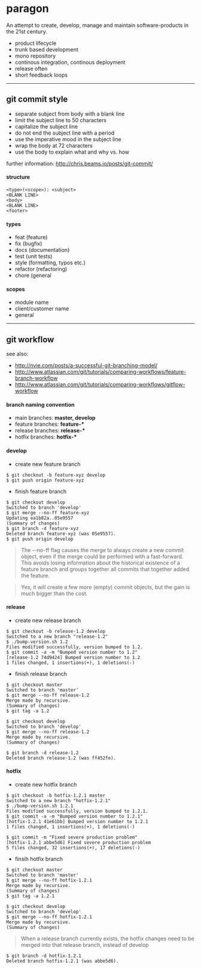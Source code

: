 paragon
=======

An attempt to create, develop, manage and maintain software-products in the 21st century.

- product lifecycle
- trunk based development
- mono repository
- continous integration, continous deployment
- release often
- short feedback loops

---

## git commit style

- separate subject from body with a blank line
- limit the subject line to 50 characters
- capitalize the subject line
- do not end the subject line with a period
- use the imperative mood in the subject line
- wrap the body at 72 characters
- use the body to explain what and why vs. how

further information: http://chris.beams.io/posts/git-commit/

#### structure

```
<type>(<scope>): <subject>
<BLANK LINE>
<body>
<BLANK LINE>
<footer>
```

#### types

- feat (feature)
- fix (bugfix)
- docs (documentation)
- test (unit tests)
- style (formatting, typos etc.)
- refactor (refactoring)
- chore (general

#### scopes

- module name
- client/customer name
- general

---

## git workflow

see also:

- http://nvie.com/posts/a-successful-git-branching-model/
- http://www.atlassian.com/git/tutorials/comparing-workflows/feature-branch-workflow
- http://www.atlassian.com/git/tutorials/comparing-workflows/gitflow-workflow

#### branch naming convention

- main branches: **master, develop**
- feature branches: __feature-*__
- release branches: __release-*__
- hotfix branches: __hotfix-*__

#### develop

- create new feature branch

```
$ git checkout -b feature-xyz develop
$ git push origin feature-xyz
```

- finish feature branch

```
$ git checkout develop
Switched to branch 'develop'
$ git merge --no-ff feature-xyz
Updating ea1b82a..05e9557
(Summary of changes)
$ git branch -d feature-xyz
Deleted branch feature-xyz (was 05e9557).
$ git push origin develop
```

> The --no-ff flag causes the merge to always create a new commit object, even if the merge could be performed with a fast-forward. This avoids losing information about the historical existence of a feature branch and groups together all commits that together added the feature.

> Yes, it will create a few more (empty) commit objects, but the gain is much bigger than the cost.

#### release

- create new release branch

```
$ git checkout -b release-1.2 develop
Switched to a new branch "release-1.2"
$ ./bump-version.sh 1.2
Files modified successfully, version bumped to 1.2.
$ git commit -a -m "Bumped version number to 1.2"
[release-1.2 74d9424] Bumped version number to 1.2
1 files changed, 1 insertions(+), 1 deletions(-)
```

- finish release branch

```
$ git checkout master
Switched to branch 'master'
$ git merge --no-ff release-1.2
Merge made by recursive.
(Summary of changes)
$ git tag -a 1.2
```

```
$ git checkout develop
Switched to branch 'develop'
$ git merge --no-ff release-1.2
Merge made by recursive.
(Summary of changes)
```

```
$ git branch -d release-1.2
Deleted branch release-1.2 (was ff452fe).
```

#### hotfix

- create new hotfix branch

```
$ git checkout -b hotfix-1.2.1 master
Switched to a new branch "hotfix-1.2.1"
$ ./bump-version.sh 1.2.1
Files modified successfully, version bumped to 1.2.1.
$ git commit -a -m "Bumped version number to 1.2.1"
[hotfix-1.2.1 41e61bb] Bumped version number to 1.2.1
1 files changed, 1 insertions(+), 1 deletions(-)
```

```
$ git commit -m "Fixed severe production problem"
[hotfix-1.2.1 abbe5d6] Fixed severe production problem
5 files changed, 32 insertions(+), 17 deletions(-)
```

- finsih hotfix branch

```
$ git checkout master
Switched to branch 'master'
$ git merge --no-ff hotfix-1.2.1
Merge made by recursive.
(Summary of changes)
$ git tag -a 1.2.1
```

```
$ git checkout develop
Switched to branch 'develop'
$ git merge --no-ff hotfix-1.2.1
Merge made by recursive.
(Summary of changes)
```

> When a release branch currently exists, the hotfix changes need to be merged into that release branch, instead of develop

```
$ git branch -d hotfix-1.2.1
Deleted branch hotfix-1.2.1 (was abbe5d6).
```
